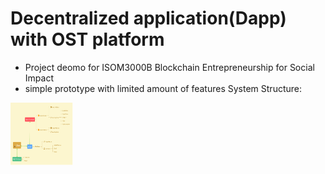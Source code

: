 # Decentralized application(Dapp) with OST platform
*   Project deomo for ISOM3000B Blockchain Entrepreneurship for Social Impact    
*   simple prototype with limited amount of features
System Structure:
<img src="/concept.png" alt="System Structure" height="100" width="100"/>
